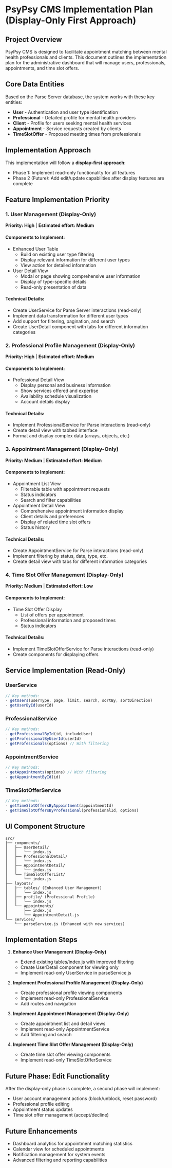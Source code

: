 # PsyPsy CMS Implementation Plan (Display-Only First Approach)

## Project Overview
PsyPsy CMS is designed to facilitate appointment matching between mental health professionals and clients. This document outlines the implementation plan for the administrative dashboard that will manage users, professionals, appointments, and time slot offers.

## Core Data Entities
Based on the Parse Server database, the system works with these key entities:
- **User** - Authentication and user type identification
- **Professional** - Detailed profile for mental health providers
- **Client** - Profile for users seeking mental health services
- **Appointment** - Service requests created by clients
- **TimeSlotOffer** - Proposed meeting times from professionals

## Implementation Approach
This implementation will follow a **display-first approach**:
- Phase 1: Implement read-only functionality for all features
- Phase 2 (Future): Add edit/update capabilities after display features are complete

## Feature Implementation Priority

### 1. User Management (Display-Only)
**Priority: High** | **Estimated effort: Medium**

#### Components to Implement:
- Enhanced User Table
  - Build on existing user type filtering
  - Display relevant information for different user types
  - View action for detailed information
- User Detail View
  - Modal or page showing comprehensive user information
  - Display of type-specific details
  - Read-only presentation of data

#### Technical Details:
- Create UserService for Parse Server interactions (read-only)
- Implement data transformation for different user types
- Add support for filtering, pagination, and search
- Create UserDetail component with tabs for different information categories

### 2. Professional Profile Management (Display-Only)
**Priority: High** | **Estimated effort: Medium**

#### Components to Implement:
- Professional Detail View
  - Display personal and business information
  - Show services offered and expertise
  - Availability schedule visualization
  - Account details display

#### Technical Details:
- Implement ProfessionalService for Parse interactions (read-only)
- Create detail view with tabbed interface
- Format and display complex data (arrays, objects, etc.)

### 3. Appointment Management (Display-Only)
**Priority: Medium** | **Estimated effort: Medium**

#### Components to Implement:
- Appointment List View
  - Filterable table with appointment requests
  - Status indicators
  - Search and filter capabilities
- Appointment Detail View
  - Comprehensive appointment information display
  - Client details and preferences
  - Display of related time slot offers
  - Status history

#### Technical Details:
- Create AppointmentService for Parse interactions (read-only)
- Implement filtering by status, date, type, etc.
- Create detail view with tabs for different information categories

### 4. Time Slot Offer Management (Display-Only)
**Priority: Medium** | **Estimated effort: Low**

#### Components to Implement:
- Time Slot Offer Display
  - List of offers per appointment
  - Professional information and proposed times
  - Status indicators

#### Technical Details:
- Implement TimeSlotOfferService for Parse interactions (read-only)
- Create components for displaying offers

## Service Implementation (Read-Only)

### UserService
```javascript
// Key methods:
- getUsers(userType, page, limit, search, sortBy, sortDirection)
- getUserById(userId)
```

### ProfessionalService
```javascript
// Key methods:
- getProfessionalById(id, includeUser)
- getProfessionalByUserId(userId)
- getProfessionals(options) // With filtering
```

### AppointmentService
```javascript
// Key methods:
- getAppointments(options) // With filtering
- getAppointmentById(id)
```

### TimeSlotOfferService
```javascript
// Key methods:
- getTimeSlotOffersByAppointment(appointmentId)
- getTimeSlotOffersByProfessional(professionalId, options)
```

## UI Component Structure

```
src/
├── components/
│   ├── UserDetail/
│   │   └── index.js
│   ├── ProfessionalDetail/
│   │   └── index.js
│   ├── AppointmentDetail/
│   │   └── index.js
│   └── TimeSlotOfferList/
│       └── index.js
├── layouts/
│   ├── tables/ (Enhanced User Management)
│   │   └── index.js
│   ├── profile/ (Professional Profile)
│   │   └── index.js
│   └── appointments/
│       ├── index.js
│       └── AppointmentDetail.js
└── services/
    └── parseService.js (Enhanced with new services)
```

## Implementation Steps

1. **Enhance User Management (Display-Only)**
   - Extend existing tables/index.js with improved filtering
   - Create UserDetail component for viewing only
   - Implement read-only UserService in parseService.js

2. **Implement Professional Profile Management (Display-Only)**
   - Create professional profile viewing components
   - Implement read-only ProfessionalService
   - Add routes and navigation

3. **Implement Appointment Management (Display-Only)**
   - Create appointment list and detail views
   - Implement read-only AppointmentService
   - Add filtering and search

4. **Implement Time Slot Offer Management (Display-Only)**
   - Create time slot offer viewing components
   - Implement read-only TimeSlotOfferService

## Future Phase: Edit Functionality

After the display-only phase is complete, a second phase will implement:
- User account management actions (block/unblock, reset password)
- Professional profile editing
- Appointment status updates
- Time slot offer management (accept/decline)

## Future Enhancements

- Dashboard analytics for appointment matching statistics
- Calendar view for scheduled appointments
- Notification management for system events
- Advanced filtering and reporting capabilities 